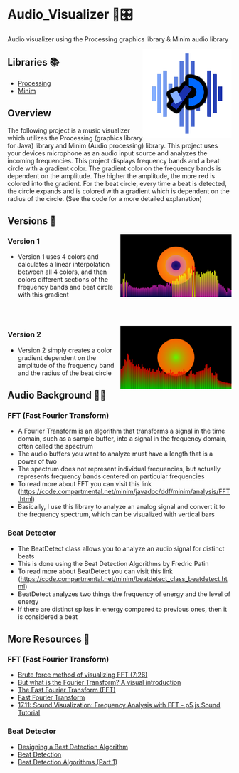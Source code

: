 # Audio_Visualizer 🎵🎛️
Audio visualizer using the Processing graphics library &amp; Minim audio library

<p> 
    <img align='Right' src="https://github.com/Raziz1/Audio_Visualizer/blob/main/images/Visualizer_Logo.png? raw=true" >
</p> 

## Libraries 📚
* [Processing](https://processing.org/)
* [Minim](https://code.compartmental.net/tools/minim/)

## Overview
The following project is a music visualizer which utilizes the Processing (graphics library for Java) library and Minim (Audio processing) library. This project uses your devices microphone as an audio input source and analyzes the incoming frequencies. This project displays frequency bands and a beat circle with a gradient color. The gradient color on the frequency bands is dependent on the amplitude. The higher the amplitude, the more red is colored into the gradient. For the beat circle, every time a beat is detected, the circle expands and is colored with a gradient which is dependent on the radius of the circle. (See the code for a more detailed explanation)

## Versions 🧾

<p> 
    <img width=250 align='Right' src="https://github.com/Raziz1/Audio_Visualizer/blob/main/images/Visualizer_Version1.png? raw=true" >
</p> 

### Version 1
* Version 1 uses 4 colors and calculates a linear interpolation between all 4 colors, and then colors different sections of the frequency bands and beat circle with this gradient

</br>
</br>
 
<p> 
    <img width=250 align='Right' src="https://github.com/Raziz1/Audio_Visualizer/blob/main/images/Visualizer_Version2.png? raw=true" >
</p>  
 
### Version 2
* Version 2 simply creates a color gradient dependent on the amplitude of the frequency band and the radius of the beat circle


## Audio Background 📖🎹
### FFT (Fast Fourier Transform)
* A Fourier Transform is an algorithm that transforms a signal in the time domain, such as a sample buffer, into a signal in the frequency domain, often called the spectrum
* The audio buffers you want to analyze must have a length that is a power of two
* The spectrum does not represent individual frequencies, but actually represents frequency bands centered on particular frequencies
* To read more about FFT you can visit this link (https://code.compartmental.net/minim/javadoc/ddf/minim/analysis/FFT.html)
* Basically, I use this library to analyze an analog signal and convert it to the frequency spectrum, which can be visualized with vertical bars

### Beat Detector
* The BeatDetect class allows you to analyze an audio signal for distinct beats
* This is done using the Beat Detection Algorithms by Fredric Patin
* To read more about BeatDetect you can visit this link (https://code.compartmental.net/minim/beatdetect_class_beatdetect.html)
* BeatDetect analyzes two things the frequency of energy and the level of energy
* If there are distinct spikes in energy compared to previous ones, then it is considered a beat

## More Resources 🧠
### FFT (Fast Fourier Transform)
* [Brute force method of visualizing FFT (7:26)](https://www.youtube.com/watch?v=nmgFG7PUHfo&ab_channel=Veritasium)
* [But what is the Fourier Transform? A visual introduction](https://www.youtube.com/watch?v=spUNpyF58BY&ab_channel=3Blue1Brown)
* [The Fast Fourier Transform (FFT)](https://www.youtube.com/watch?v=E8HeD-MUrjY&ab_channel=SteveBrunton)
* [Fast Fourier Transform](https://en.wikipedia.org/wiki/Fast_Fourier_transform)
* [17.11: Sound Visualization: Frequency Analysis with FFT - p5.js Sound Tutorial
](https://www.youtube.com/watch?v=2O3nm0Nvbi4&ab_channel=TheCodingTrain)

### Beat Detector
* [Designing a Beat Detection Algorithm](https://www.youtube.com/watch?v=frDQFCRFMB8&ab_channel=MaxMitchell)
* [Beat Detection](https://en.wikipedia.org/wiki/Beat_detection)
* [Beat Detection Algorithms (Part 1)](https://mziccard.me/2015/05/28/beats-detection-algorithms-1/#:~:text=The%20algorithm%20divides%20the%20data,considered%20to%20contain%20a%20beat.)

